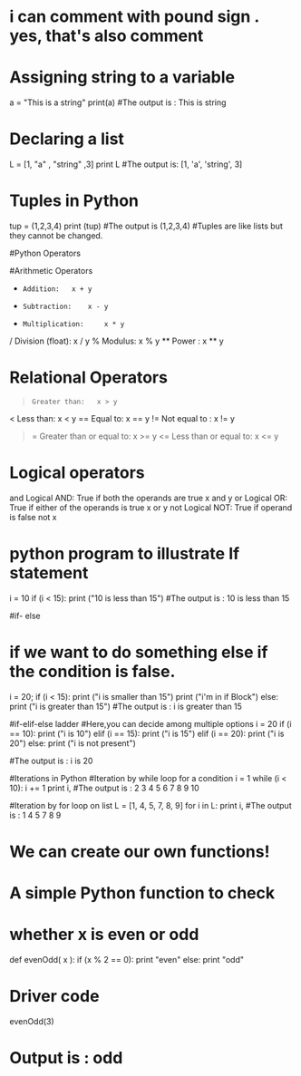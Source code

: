 # i can comment with pound sign . yes, that's also comment

# Assigning string to a variable
a = "This is a string"
print(a)
#The output is : This is string


# Declaring a list
L = [1, "a" , "string" ,3]
print L
#The output is:
[1, 'a', 'string', 3]

# Tuples in Python
tup = (1,2,3,4)
print (tup)
#The output is (1,2,3,4) #Tuples are like lists but they cannot be changed.

#Python Operators

  #Arithmetic Operators
  + 	Addition:	x + y
  - 	Subtraction: 	x - y
  * 	Multiplication: 	x * y
  / 	Division (float):	x / y
  % 	Modulus:  x % y
  ** 	Power :  	x ** y

  # Relational Operators
  > 	Greater than:  	x > y
  <  Less than: 	x < y
  == Equal to:	x == y
  != 	Not equal to : 	x != y
  >= 	Greater than or equal to:	x >= y
  <= 	Less than or equal to:  	x <= y

  # Logical operators
  and Logical AND: True if both the operands are true 	x and y
  or 	Logical OR: True if either of the operands is true 	x or y
  not Logical NOT: True if operand is false 	not x


# python program to illustrate If statement
i = 10
if (i < 15):
   print ("10 is less than 15")
#The output is : 10 is less than 15


#if- else
# if we want to do something else if the condition is false.
i = 20;
if (i < 15):
    print ("i is smaller than 15")
    print ("i'm in if Block")
else:
    print ("i is greater than 15")
#The output is : i is greater than 15


#if-elif-else ladder
#Here,you can decide among multiple options
i = 20
if (i == 10):
    print ("i is 10")
elif (i == 15):
    print ("i is 15")
elif (i == 20):
    print ("i is 20")
else:
    print ("i is not present")

#The output is : i is 20


#Iterations in Python
#Iteration by while loop for a condition
i = 1
while (i < 10):
    i += 1
    print i,
#The output is : 2 3 4 5 6 7 8 9 10


#Iteration by for loop on list
L = [1, 4, 5, 7, 8, 9]
for  i in L:
    print i,
#The output is : 1 4 5 7 8 9



# We can create our own functions!
# A simple Python function to check
# whether x is even or odd
def evenOdd( x ):
    if (x % 2 == 0):
        print "even"
    else:
        print "odd"
# Driver code
  evenOdd(3)
# Output is : odd
